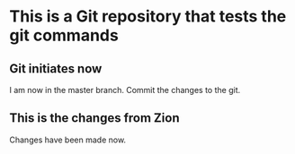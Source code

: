 # This is a Git repository that tests the git commands 

## Git initiates now 

I am now in the master branch. Commit the changes to the git. 

## This is the changes from Zion 

Changes have been made now. 